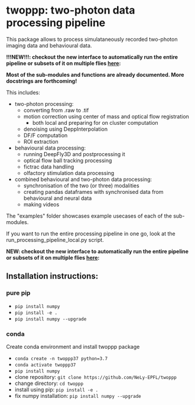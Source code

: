 # twoppp: **two-p**hoton data **p**rocessing **p**ipeline

This package allows to process simulataneously recorded two-photon imaging data and behavioural data.

**!!!NEW!!!: checkout the new interface to automatically run the entire pipeline or subsets of it on multiple flies [here](twoppp/run/README.md):**

**Most of the sub-modules and functions are already documented. More docstrings are forthcoming!**

This includes:
* two-photon processing:
    * converting from .raw to .tif
    * motion correction using center of mass and optical flow registration
        * both local and preparing for on cluster computation
    * denoising using DeppInterpolation
    * DF/F computation
    * ROI extraction
* behavioural data processing:
    * running DeepFly3D and postprocessing it
    * optical flow ball tracking processing
    * fictrac data handling
    * olfactory stimulation data processing
* combined behavioural and two-photon data processing:
    * synchronisation of the two (or three) modalities
    * creating pandas dataframes with synchronised data from behavioural and neural data
    * making videos

The "examples" folder showcases example usecases of each of the sub-modules.

If you want to run the entire processing pipeline in one go, look at the run_processing_pipeline_local.py script.

**NEW: checkout the new interface to automatically run the entire pipeline or subsets of it on multiple flies [here](twoppp/run/README.md):**

## Installation instructions:
### pure pip

- ```pip install numpy```
- ```pip install -e .```
- ```pip install numpy --upgrade```

### conda
Create conda environment and install twoppp package
- ```conda create -n twoppp37 python=3.7```
- ```conda activate twoppp37```
- ```pip install numpy```
- clone repository: ```git clone https://github.com/NeLy-EPFL/twoppp```
- change directory: ```cd twoppp```
- install using pip: ```pip install -e .```
- fix numpy installation: ```pip install numpy --upgrade```